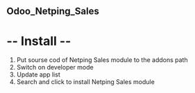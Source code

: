 Odoo_Netping_Sales
------------------------

# -- Install --
1) Put sourse cod of Netping Sales module to the addons path
2) Switch on developer mode
3) Update app list
4) Search and click to install Netping Sales module





